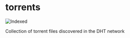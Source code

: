 torrents 
========
![Indexed](https://img.shields.io/badge/indexed-6024-blue)

Collection of torrent files discovered in the DHT network
